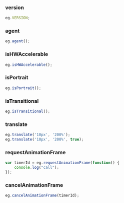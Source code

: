 ### version
```javascript
eg.VERSION;
```
<p class="version output"></p>

### agent
```javascript
eg.agent();
```
<p class="agent output"></p>

### isHWAccelerable
```javascript
eg.isHWAccelerable();
```
<p class="isHWAccelerable output"></p>

### isPortrait
```javascript
eg.isPortrait();
```

<p class="isPortrait output"></p>

### isTransitional
```javascript
eg.isTransitional();
```

<p class="isTransitional output"></p>

### translate
```javascript
eg.translate('10px', '200%');
eg.translate('10px', '200%', true);
```
<p class="translate output"></p>

### requestAnimationFrame
```javascript
var timerId = eg.requestAnimationFrame(function() {
    console.log("call");
});
```

### cancelAnimationFrame
```javascript
eg.cancelAnimationFrame(timerId);
```
